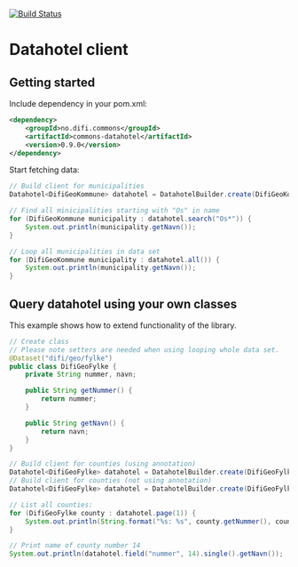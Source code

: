 [![Build Status](https://travis-ci.org/difi/datahotel-client.svg?branch=master)](https://travis-ci.org/difi/datahotel-client)

# Datahotel client

## Getting started

Include dependency in your pom.xml:

```xml
<dependency>
	<groupId>no.difi.commons</groupId>
	<artifactId>commons-datahotel</artifactId>
	<version>0.9.0</version>
</dependency>
```

Start fetching data:

```java
// Build client for municipalities
Datahotel<DifiGeoKommune> datahotel = DatahotelBuilder.create(DifiGeoKommune.class).build();

// Find all minicipalities starting with "Os" in name
for (DifiGeoKommune municipality : datahotel.search("Os*")) {
	System.out.println(municipality.getNavn());
}

// Loop all municipalities in data set
for (DifiGeoKommune municipality : datahotel.all()) {
	System.out.println(municipality.getNavn());
}
```

## Query datahotel using your own classes

This example shows how to extend functionality of the library.

```java
// Create class
// Please note setters are needed when using looping whole data set.
@Dataset("difi/geo/fylke")
public class DifiGeoFylke {
    private String nummer, navn;

    public String getNummer() {
        return nummer;
    }

    public String getNavn() {
        return navn;
    }
}

// Build client for counties (using annotation)
Datahotel<DifiGeoFylke> datahotel = DatahotelBuilder.create(DifiGeoFylke.class).build();
// Build client for counties (not using annotation)
Datahotel<DifiGeoFylke> datahotel = DatahotelBuilder.create(DifiGeoFylke.class, "difi/geo/fylke").build();

// List all counties:
for (DifiGeoFylke county : datahotel.page(1)) {
	System.out.println(String.format("%s: %s", county.getNummer(), county.getNavn()));
}

// Print name of county number 14
System.out.println(datahotel.field("nummer", 14).single().getNavn());
```